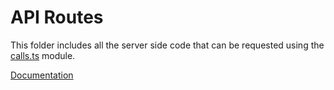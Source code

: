 # API Routes

This folder includes all the server side code that can be requested using the [calls.ts](./calls.ts) module.

[Documentation](https://nextjs.org/docs/app/building-your-application/routing/route-handlers)